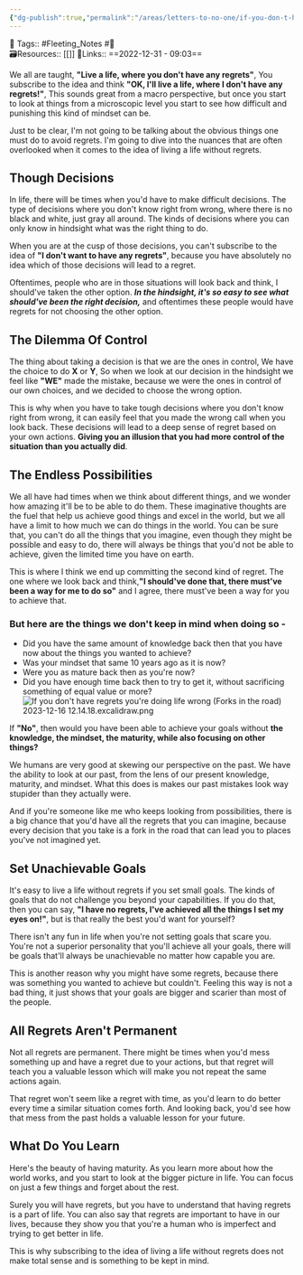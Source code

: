 ```yaml
---
{"dg-publish":true,"permalink":"/areas/letters-to-no-one/if-you-don-t-have-regrets-you-re-doing-life-wrong/","dgPassFrontmatter":true,"noteIcon":"1","created":"2023-11-14T21:08:39.968+05:30","updated":"2023-12-16T12:20:13.933+05:30"}
---
```


🧶 Tags:: #Fleeting_Notes #🌱  
🗃Resources:: [[]]
🔗Links::
==2022-12-31 - 09:03==

We all are taught, **"Live a life, where you don't have any regrets"**, You subscribe to the idea and think **"OK, I'll live a life, where I don't have any regrets!"**, This sounds great from a macro perspective, but once you start to look at things from a microscopic level you start to see how difficult and punishing this kind of mindset can be.

Just to be clear, I'm not going to be talking about the obvious things one must do to avoid regrets. I'm going to dive into the nuances that are often overlooked when it comes to the idea of living a life without regrets.

## Though Decisions
In life, there will be times when you'd have to make difficult decisions. The type of decisions where you don't know right from wrong, where there is no black and white, just gray all around. The kinds of decisions where you can only know in hindsight what was the right thing to do.

When you are at the cusp of those decisions, you can't subscribe to the idea of **"I don't want to have any regrets"**, because you have absolutely no idea which of those decisions will lead to a regret.

Oftentimes, people who are in those situations will look back and think, I should've taken the other option.  __*In the hindsight, it's so easy to see what should've been the right decision,*__ and oftentimes these people would have regrets for not choosing the other option.

## The Dilemma Of Control
The thing about taking a decision is that we are the ones in control, We have the choice to do **X** or **Y**, So when we look at our decision in the hindsight we feel like **"WE"** made the mistake, because we were the ones in control of our own choices, and we decided to choose the wrong option.

This is why when you have to take tough decisions where you don't know right from wrong, it can easily feel that you made the wrong call when you look back. These decisions will lead to a deep sense of regret based on your own actions. **Giving you an illusion that you had more control of the situation than you actually did**.

## The Endless Possibilities
We all have had times when we think about different things, and we wonder how amazing it'll be to be able to do them. These imaginative thoughts are the fuel that help us achieve good things and excel in the world, but we all have a limit to how much we can do things in the world. You can be sure that, you can't do all the things that you imagine, even though they might be possible and easy to do, there will always be things that you'd not be able to achieve, given the limited time you have on earth.

This is where I think we end up committing the second kind of regret. The one where we look back and think,**"I should've done that, there must've been a way for me to do so"** and I agree, there must've been a way for you to achieve that.

### But here are the things we don't keep in mind when doing so -
* Did you have the same amount of knowledge back then that you have now about the things you wanted to achieve?
* Was your mindset that same 10 years ago as it is now?
* Were you as mature back then as you're now?
* Did you have enough time back then to try to get it, without sacrificing something of equal value or more?
![If you don't have regrets you're doing life wrong (Forks in the road) 2023-12-16 12.14.18.excalidraw.png](/img/user/Excalidraw/If%20you%20don't%20have%20regrets%20you're%20doing%20life%20wrong%20(Forks%20in%20the%20road)%202023-12-16%2012.14.18.excalidraw.png)

If **"No"**, then would you have been able to achieve your goals without **the knowledge, the mindset, the maturity, while also focusing on other things?**

We humans are very good at skewing our perspective on the past. We have the ability to look at our past, from the lens of our present knowledge, maturity, and mindset. What this does is makes our past mistakes look way stupider than they actually were.

And if you're someone like me who keeps looking from possibilities, there is a big chance that you'd have all the regrets that you can imagine, because every decision that you take is a fork in the road that can lead you to places you've not imagined yet.

## Set Unachievable Goals
It's easy to live a life without regrets if you set small goals. The kinds of goals that do not challenge you beyond your capabilities. If you do that, then you can say, **"I have no regrets, I've achieved all the things I set my eyes on!"**, but is that really the best you'd want for yourself?

There isn't any fun in life when you're not setting goals that scare you. You're not a superior personality that you'll achieve all your goals, there will be goals that'll always be unachievable no matter how capable you are.

This is another reason why you might have some regrets, because there was something you wanted to achieve but couldn't. Feeling this way is not a bad thing, it just shows that your goals are bigger and scarier than most of the people.

## All Regrets Aren't Permanent
Not all regrets are permanent. There might be times when you'd mess something up and have a regret due to your actions, but that regret will teach you a valuable lesson which will make you not repeat the same actions again.

That regret won't seem like a regret with time, as you'd learn to do better every time a similar situation comes forth. And looking back, you'd see how that mess from the past holds a valuable lesson for your future.

## What Do You Learn
Here's the beauty of having maturity. As you learn more about how the world works, and you start to look at the bigger picture in life. You can focus on just a few things and forget about the rest.

Surely you will have regrets, but you have to understand that having regrets is a part of life. You can also say that regrets are important to have in our lives, because they show you that you're a human who is imperfect and trying to get better in life.

This is why subscribing to the idea of living a life without regrets does not make total sense and is something to be kept in mind.
